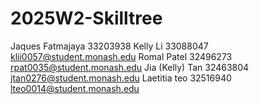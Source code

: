 # 2025W2-Skilltree
Jaques Fatmajaya 33203938
Kelly Li 33088047 klii0057@student.monash.edu
Romal Patel 32496273 rpat0035@student.monash.edu
Jia (Kelly) Tan 32463804 jtan0276@student.monash.edu
Laetitia teo 32516940  lteo0014@student.monash.edu 
